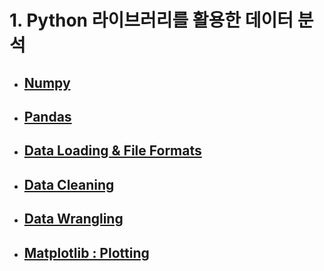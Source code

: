 # 1. Python 라이브러리를 활용한 데이터 분석

- ## [Numpy](https://github.com/yurrrri/python_for_data_analysis/blob/master/dataloading_and_file_formats.ipynb)
- ## [Pandas](https://github.com/yurrrri/python_for_data_analysis/blob/master/pandas_study.ipynb)
- ## [Data Loading & File Formats](https://github.com/yurrrri/python_for_data_analysis/blob/master/dataloading_and_file_formats.ipynb)
- ## [Data Cleaning](https://github.com/yurrrri/python_for_data_analysis/blob/master/data_cleaning.ipynb)
- ## [Data Wrangling](https://github.com/yurrrri/python_for_data_analysis/blob/master/data_wrangling.ipynb)
- ## [Matplotlib : Plotting](https://github.com/yurrrri/python_for_data_analysis/blob/master/plotting.ipynb)
